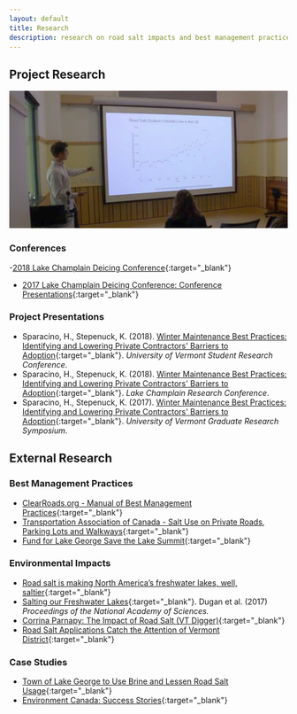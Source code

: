 ```yaml
---
layout: default
title: Research
description: research on road salt impacts and best management practices
---
```


## Project Research

![Presentation](/assets/presentation.jpg)

### Conferences

-[2018 Lake Champlain Deicing Conference](https://www.uvm.edu/seagrant/deicing-conference){:target="_blank"}
- [2017 Lake Champlain Deicing Conference: Conference Presentations](https://lcwroadsalt.wixsite.com/conference/2017-conference){:target="_blank"}

### Project Presentations

- Sparacino, H., Stepenuck, K. (2018). [Winter Maintenance Best Practices: Identifying and Lowering Private Contractors' Barriers to Adoption](https://www.uvm.edu/sites/default/files/media/Final_2018_Program.pdf#page=6){:target="_blank"}. *University of Vermont Student Research Conference*.
- Sparacino, H., Stepenuck, K. (2018). [Winter Maintenance Best Practices: Identifying and Lowering Private Contractors' Barriers to Adoption](http://www.lcbp.org/water-environment/data-monitoring/lake-champlain-research-conference/){:target="_blank"}. *Lake Champlain Research Conference*.
- Sparacino, H., Stepenuck, K. (2017). [Winter Maintenance Best Practices: Identifying and Lowering Private Contractors' Barriers to Adoption](https://www.youtube.com/watch?v=F_WgywbjZYY){:target="_blank"}. *University of Vermont Graduate Research Symposium*.

<div class="line-break"></div>

## External Research

### Best Management Practices

- [ClearRoads.org - Manual of Best Management Practices](http://clearroads.org/wp-content/uploads/dlm_uploads/0537_2015-Clear-Roads-Best-Practice-Guide-WEB.pdf){:target="_blank"}
- [Transportation Association of Canada - Salt Use on Private Roads, Parking Lots and Walkways](http://www.tac-atc.ca/sites/tac-atc.ca/files/site/doc/resources/roadsalt-10.pdf){:target="_blank"}
- [Fund for Lake George Save the Lake Summit](https://fundforlakegeorge.org/saltsummit2015){:target="_blank"}

### Environmental Impacts

- [Road salt is making North America’s freshwater lakes, well, saltier](https://news.wisc.edu/road-salt-is-making-north-americas-freshwater-lakes-well-saltier/){:target="_blank"}
- [Salting our Freshwater Lakes](http://www.lcbp.org/publications/salting-freshwater-lakes/){:target="_blank"}. Dugan et al. (2017) *Proceedings of the National Academy of Sciences.*
- [Corrina Parnapy: The Impact of Road Salt (VT Digger)](https://vtdigger.org/2017/01/12/corrina-parnapy-impact-road-salt/){:target="_blank"}
- [Road Salt Applications Catch the Attention of Vermont District](http://www.nacdnet.org/2017/02/06/tis-season-road-salt-applications-catch-attention-vermont-district/){:target="_blank"}
 
### Case Studies

- [Town of Lake George to Use Brine and Lessen Road Salt Usage](https://www.lakegeorge.com/whatsnew/2017/02/town-switches-to-brine-on-roads/){:target="_blank"}
- [Environment Canada: Success Stories](https://www.canada.ca/en/environment-climate-change/services/pollutants/road-salts/success-management-case-studies.html){:target="_blank"}